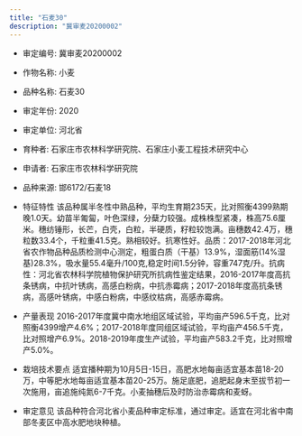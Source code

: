 ```yaml
---
title: "石麦30"
description: "冀审麦20200002"
---
```

* 审定编号:  冀审麦20200002

*  作物名称:  小麦

*  品种名称:  石麦30

*  审定年份:  2020

*  审定单位:  河北省

* 育种者:  石家庄市农林科学研究院、石家庄小麦工程技术研究中心 

*  申请者:  石家庄市农林科学研究院 

*  品种来源:  邯6172/石麦18

*  特征特性
该品种属半冬性中熟品种，平均生育期235天，比对照衡4399熟期晚1.0天。幼苗半匍匐，叶色深绿，分蘖力较强。成株株型紧凑，株高75.6厘米。穗纺锤形，长芒，白壳，白粒，半硬质，籽粒较饱满。亩穗数42.4万，穗粒数33.4个，千粒重41.5克。熟相较好。抗寒性好。品质：2017-2018年河北省农作物品种品质检测中心测定，粗蛋白质（干基）13.9%，湿面筋(14%湿基)28.3%，吸水量55.4毫升/100克,稳定时间1.5分钟，容重747克/升。抗病性：河北省农林科学院植物保护研究所抗病性鉴定结果，2016-2017年度高抗条锈病，中抗叶锈病，高感白粉病，中抗赤霉病；2017-2018年度高抗条锈病，高感叶锈病，中感白粉病，中感纹枯病，高感赤霉病。

*  产量表现
2016-2017年度冀中南水地组区域试验，平均亩产596.5千克，比对照衡4399增产4.6%；2017-2018年度同组区域试验，平均亩产456.5千克，比对照增产6.9%。2018-2019年度生产试验，平均亩产583.2千克，比对照增产5.0%。

*  栽培技术要点
适宜播种期为10月5日-15日，高肥水地每亩适宜基本苗18-20万，中等肥水地每亩适宜基本苗20-25万。施足底肥，追肥起身末至拔节初一次施用，亩追施纯氮6-7千克。小麦抽穗后及时防治赤霉病和麦蚜。

*  审定意见
该品种符合河北省小麦品种审定标准，通过审定。适宜在河北省中南部冬麦区中高水肥地块种植。 
